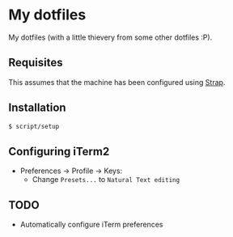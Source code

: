 # My dotfiles

My dotfiles (with a little thievery from some other dotfiles :P).

## Requisites

This assumes that the machine has been configured using [Strap](https://github.com/MikeMcQuaid/strap).

## Installation

```sh
$ script/setup
```

## Configuring iTerm2

- Preferences -> Profile -> Keys:
  - Change `Presets...` to `Natural Text editing`

## TODO

- Automatically configure iTerm preferences
